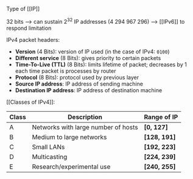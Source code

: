Type of [[IP]]

32 bits
--> can sustain $2^{32}$ IP addresses (4 294 967 296)
--> [[IPv6]] to respond limitation

IPv4 packet headers:

- **Version** (4 Bits): version of IP used (in the case of IPv4: `0100`)
- **Different service** (8 Bits): gives priority to certain packets
- **Time-To-Live (TTL)** (8 Bits): limits lifetime of packet; decreases by 1 each time packet is processes by router
- **Protocol** (8 Bits): protocol used by previous layer
- **Source IP address**: IP address of sending machine
- **Destination IP address**: IP address of destination machine

[[Classes of IPv4]]: 

| Class | Description                         | Range of IP        |
| ----- | ----------------------------------- | ------------------ |
| A     | Networks with large number of hosts | **\[0, 127]**      |
| B     | Medium to large networks            | **\[128, 191]**    |
| C     | Small LANs                          | **\[192, 223]**    |
| D     | Multicasting                        | **\[224, 239]**    |
| E     | Research/experimental use           | **\[240, 255]**    |
